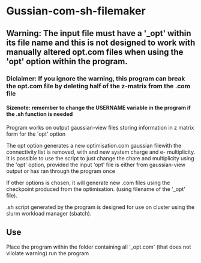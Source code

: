 # Gussian-com-sh-filemaker
## Warning: The input file must have a '_opt' within its file name and this is not designed to work with manually altered opt.com files when using the 'opt' option within the program. 
### Diclaimer: If you ignore the warning, this program can break the opt.com file by deleting half of the z-matrix from the .com file
#### Sizenote: remember to change the USERNAME variable in the program if the .sh function is needed

Program works on output gaussian-view files storing information in z matrix form for the 'opt' option

The opt option generates a new optimisation.com gaussian filewith the connectivity list is removed, 
with and new system charge and e- multiplicity. It is possible to use the script to just change the 
chare and multiplicity using the 'opt' option, provided the input 'opt' file is either 
from gaussian-view output or has ran through the program once

If other options is chosen, it will generate new .com files using the checkpoint 
produced from the optimisation. (using filename of the '_opt' file).

.sh script generated by the program is designed for use on cluster using the 
slurm workload manager (sbatch).

## Use
Place the program within the folder containing all '_opt.com' (that does not vilolate warning) run the program

